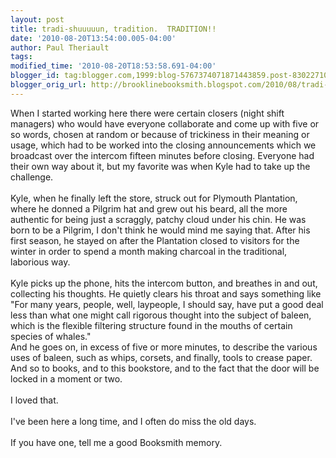 ```yaml
---
layout: post
title: tradi-shuuuuun, tradition.  TRADITION!!
date: '2010-08-20T13:54:00.005-04:00'
author: Paul Theriault
tags: 
modified_time: '2010-08-20T18:53:58.691-04:00'
blogger_id: tag:blogger.com,1999:blog-5767374071871443859.post-8302271005346013347
blogger_orig_url: http://brooklinebooksmith.blogspot.com/2010/08/tradi-shuuuuun-tradition-tradition.html
---
```


When I started working here there were certain closers (night shift managers) who would have everyone collaborate and come up with five or so words, chosen at random or because of trickiness in their meaning or usage, which had to be worked into the closing announcements which we broadcast over the intercom fifteen minutes before closing.   Everyone had their own way about it, but my favorite was when Kyle had to take up the challenge.  <br /><br />Kyle, when he finally left the store, struck out for Plymouth Plantation, where he donned a Pilgrim hat and grew out his beard, all the more authentic for being just a scraggly, patchy cloud under his chin.  He was born to be a Pilgrim, I don't think he would mind me saying that.  After his first season, he stayed on after the Plantation closed to visitors for the winter in order to spend a month making charcoal in the traditional, laborious way. <br /><br />Kyle picks up the phone, hits the intercom button, and breathes in and out, collecting his thoughts.  He quietly clears his throat and says something like "For many years, people, well, laypeople, I should say, have put a good deal less than what one might call rigorous thought into the subject of baleen, which is the flexible filtering structure found in the mouths of certain species of whales." <br />And he goes on, in excess of five or more minutes, to describe the various uses of baleen, such as whips, corsets, and finally, tools to crease paper.  And so to books, and to this bookstore, and to the fact that the door will be locked in a moment or two.<br /><br />I loved that.<br /><br />I've been here a long time, and I often do miss the old days.<br /><br />If you have one, tell me a good Booksmith memory.